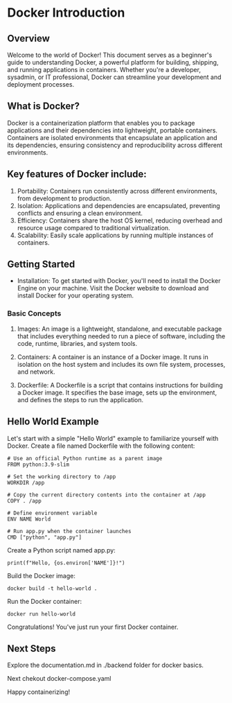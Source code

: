 # Docker Introduction
## Overview
Welcome to the world of Docker! This document serves as a beginner's guide to understanding Docker, a powerful platform for building, shipping, and running applications in containers. Whether you're a developer, sysadmin, or IT professional, Docker can streamline your development and deployment processes.

## What is Docker?
Docker is a containerization platform that enables you to package applications and their dependencies into lightweight, portable containers. Containers are isolated environments that encapsulate an application and its dependencies, ensuring consistency and reproducibility across different environments.

## Key features of Docker include:

1. Portability: Containers run consistently across different environments, from development to production.
2. Isolation: Applications and dependencies are encapsulated, preventing conflicts and ensuring a clean environment.
3. Efficiency: Containers share the host OS kernel, reducing overhead and resource usage compared to traditional virtualization.
4. Scalability: Easily scale applications by running multiple instances of containers.

## Getting Started
* Installation:
To get started with Docker, you'll need to install the Docker Engine on your machine. Visit the Docker website to download and install Docker for your operating system.

### Basic Concepts
1. Images:
An image is a lightweight, standalone, and executable package that includes everything needed to run a piece of software, including the code, runtime, libraries, and system tools.

2. Containers:
A container is an instance of a Docker image. It runs in isolation on the host system and includes its own file system, processes, and network.

3. Dockerfile:
A Dockerfile is a script that contains instructions for building a Docker image. It specifies the base image, sets up the environment, and defines the steps to run the application.

## Hello World Example
Let's start with a simple "Hello World" example to familiarize yourself with Docker. Create a file named Dockerfile with the following content:
```
# Use an official Python runtime as a parent image
FROM python:3.9-slim

# Set the working directory to /app
WORKDIR /app

# Copy the current directory contents into the container at /app
COPY . /app

# Define environment variable
ENV NAME World

# Run app.py when the container launches
CMD ["python", "app.py"]
```
Create a Python script named app.py:
```
print(f"Hello, {os.environ['NAME']}!")
```
Build the Docker image:
```
docker build -t hello-world .
```
Run the Docker container:
```
docker run hello-world
```
Congratulations! You've just run your first Docker container.

## Next Steps
Explore the documentation.md in ./backend folder for docker basics.

Next chekout docker-compose.yaml

Happy containerizing!
